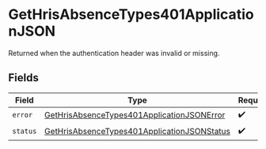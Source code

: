 # GetHrisAbsenceTypes401ApplicationJSON

Returned when the authentication header was invalid or missing.


## Fields

| Field                                                                                                                 | Type                                                                                                                  | Required                                                                                                              | Description                                                                                                           |
| --------------------------------------------------------------------------------------------------------------------- | --------------------------------------------------------------------------------------------------------------------- | --------------------------------------------------------------------------------------------------------------------- | --------------------------------------------------------------------------------------------------------------------- |
| `error`                                                                                                               | [GetHrisAbsenceTypes401ApplicationJSONError](../../models/operations/gethrisabsencetypes401applicationjsonerror.md)   | :heavy_check_mark:                                                                                                    | N/A                                                                                                                   |
| `status`                                                                                                              | [GetHrisAbsenceTypes401ApplicationJSONStatus](../../models/operations/gethrisabsencetypes401applicationjsonstatus.md) | :heavy_check_mark:                                                                                                    | N/A                                                                                                                   |